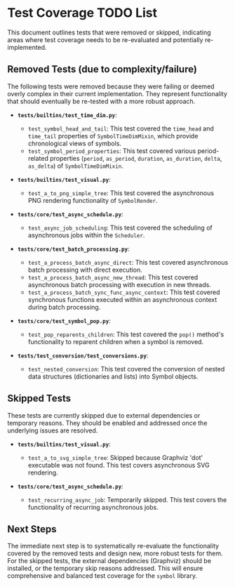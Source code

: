 # Test Coverage TODO List

This document outlines tests that were removed or skipped, indicating areas where test coverage needs to be re-evaluated and potentially re-implemented.

## Removed Tests (due to complexity/failure)

The following tests were removed because they were failing or deemed overly complex in their current implementation. They represent functionality that should eventually be re-tested with a more robust approach.

*   **`tests/builtins/test_time_dim.py`**:
    *   `test_symbol_head_and_tail`: This test covered the `time_head` and `time_tail` properties of `SymbolTimeDimMixin`, which provide chronological views of symbols.
    *   `test_symbol_period_properties`: This test covered various period-related properties (`period`, `as_period`, `duration`, `as_duration`, `delta`, `as_delta`) of `SymbolTimeDimMixin`.

*   **`tests/builtins/test_visual.py`**:
    *   `test_a_to_png_simple_tree`: This test covered the asynchronous PNG rendering functionality of `SymbolRender`.

*   **`tests/core/test_async_schedule.py`**:
    *   `test_async_job_scheduling`: This test covered the scheduling of asynchronous jobs within the `Scheduler`.

*   **`tests/core/test_batch_processing.py`**:
    *   `test_a_process_batch_async_direct`: This test covered asynchronous batch processing with direct execution.
    *   `test_a_process_batch_async_new_thread`: This test covered asynchronous batch processing with execution in new threads.
    *   `test_a_process_batch_sync_func_async_context`: This test covered synchronous functions executed within an asynchronous context during batch processing.

*   **`tests/core/test_symbol_pop.py`**:
    *   `test_pop_reparents_children`: This test covered the `pop()` method's functionality to reparent children when a symbol is removed.

*   **`tests/test_conversion/test_conversions.py`**:
    *   `test_nested_conversion`: This test covered the conversion of nested data structures (dictionaries and lists) into Symbol objects.

## Skipped Tests

These tests are currently skipped due to external dependencies or temporary reasons. They should be enabled and addressed once the underlying issues are resolved.

*   **`tests/builtins/test_visual.py`**:
    *   `test_a_to_svg_simple_tree`: Skipped because Graphviz 'dot' executable was not found. This test covers asynchronous SVG rendering.

*   **`tests/core/test_async_schedule.py`**:
    *   `test_recurring_async_job`: Temporarily skipped. This test covers the functionality of recurring asynchronous jobs.

## Next Steps

The immediate next step is to systematically re-evaluate the functionality covered by the removed tests and design new, more robust tests for them. For the skipped tests, the external dependencies (Graphviz) should be installed, or the temporary skip reasons addressed. This will ensure comprehensive and balanced test coverage for the `symbol` library.
